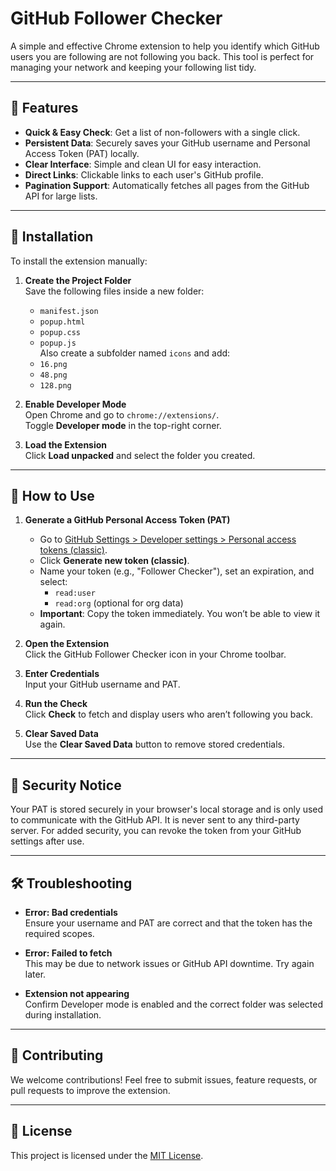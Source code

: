 # GitHub Follower Checker

A simple and effective Chrome extension to help you identify which GitHub users you are following are not following you back. This tool is perfect for managing your network and keeping your following list tidy.

---

## 🚀 Features

- **Quick & Easy Check**: Get a list of non-followers with a single click.
- **Persistent Data**: Securely saves your GitHub username and Personal Access Token (PAT) locally.
- **Clear Interface**: Simple and clean UI for easy interaction.
- **Direct Links**: Clickable links to each user's GitHub profile.
- **Pagination Support**: Automatically fetches all pages from the GitHub API for large lists.

---

## 🧩 Installation

To install the extension manually:

1. **Create the Project Folder**  
   Save the following files inside a new folder:
   - `manifest.json`
   - `popup.html`
   - `popup.css`
   - `popup.js`  
   Also create a subfolder named `icons` and add:
   - `16.png`
   - `48.png`
   - `128.png`

2. **Enable Developer Mode**  
   Open Chrome and go to `chrome://extensions/`.  
   Toggle **Developer mode** in the top-right corner.

3. **Load the Extension**  
   Click **Load unpacked** and select the folder you created.

---

## 🔧 How to Use

1. **Generate a GitHub Personal Access Token (PAT)**  
   - Go to [GitHub Settings > Developer settings > Personal access tokens (classic)](https://github.com/settings/tokens).
   - Click **Generate new token (classic)**.
   - Name your token (e.g., "Follower Checker"), set an expiration, and select:
     - `read:user`
     - `read:org` (optional for org data)
   - **Important**: Copy the token immediately. You won’t be able to view it again.

2. **Open the Extension**  
   Click the GitHub Follower Checker icon in your Chrome toolbar.

3. **Enter Credentials**  
   Input your GitHub username and PAT.

4. **Run the Check**  
   Click **Check** to fetch and display users who aren’t following you back.

5. **Clear Saved Data**  
   Use the **Clear Saved Data** button to remove stored credentials.

---

## 🔐 Security Notice

Your PAT is stored securely in your browser's local storage and is only used to communicate with the GitHub API. It is never sent to any third-party server. For added security, you can revoke the token from your GitHub settings after use.

---

## 🛠️ Troubleshooting

- **Error: Bad credentials**  
  Ensure your username and PAT are correct and that the token has the required scopes.

- **Error: Failed to fetch**  
  This may be due to network issues or GitHub API downtime. Try again later.

- **Extension not appearing**  
  Confirm Developer mode is enabled and the correct folder was selected during installation.

---

## 🤝 Contributing

We welcome contributions! Feel free to submit issues, feature requests, or pull requests to improve the extension.

---

## 📄 License

This project is licensed under the [MIT License](LICENSE).
